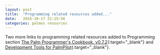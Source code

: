 ```yaml
---
layout: post
title:  "Programming related resources added..."
date:   2016-10-17 22:25:56
categories: palmos resources
---
```


Two more links to programming related resources added to Programming section [The Palm Programmer's Cookbook. v0.7.2](http://web.archive.org/web/20161010205110/http://onboardc.sourceforge.net/cookbook.html){:target="_blank"} and [Development Tools for PalmPilot](http://web.archive.org/web/20160125232736/http://hewgill.com/pilot/){:target="_blank"}.
